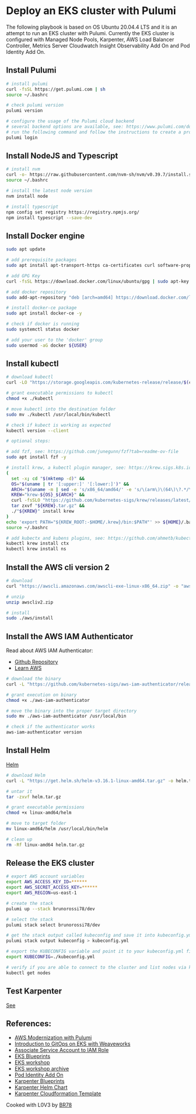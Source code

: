 # Deploy an EKS cluster with Pulumi

The following playbook is based on OS Ubuntu 20.04.4 LTS and it is an attempt 
to run an EKS cluster with Pulumi. Currently the EKS cluster is configured 
with Managed Node Pools, Karpenter, AWS Load Balancer Controller, Metrics Server 
Cloudwatch Insight Observability Add On and Pod Identity Add On.

## Install Pulumi

```bash
# install pulumi
curl -fsSL https://get.pulumi.com | sh
source ~/.bashrc

# check pulumi version
pulumi version

# configure the usage of the Pulumi cloud backend
# several backend options are available, see: https://www.pulumi.com/docs/iac/concepts/state-and-backends/
# run the following command and follow the instructions to create a proper Pulumi Token and successfully log in 
pulumi login
``` 

## Install NodeJS and Typescript

```bash
# install nvm 
curl -o- https://raw.githubusercontent.com/nvm-sh/nvm/v0.39.7/install.sh | bash
source ~/.bashrc

# install the latest node version
nvm install node

# install typescript
npm config set registry https://registry.npmjs.org/
npm install typescript --save-dev
```

## Install Docker engine

```bash
sudo apt update

# add prerequisite packages
sudo apt install apt-transport-https ca-certificates curl software-properties-common

# add GPG Key
curl -fsSL https://download.docker.com/linux/ubuntu/gpg | sudo apt-key add -

# add docker repository
sudo add-apt-repository "deb [arch=amd64] https://download.docker.com/linux/ubuntu focal stable"

# install docker-ce package
sudo apt install docker-ce -y

# check if docker is running
sudo systemctl status docker

# add your user to the 'docker' group
sudo usermod -aG docker ${USER}
```

## Install kubectl 

```bash
# download kubectl
curl -LO "https://storage.googleapis.com/kubernetes-release/release/$(curl -s https://storage.googleapis.com/kubernetes-release/release/stable.txt)/bin/linux/amd64/kubectl"

# grant executable permissions to kubectl
chmod +x ./kubectl

# move kubectl into the destination folder
sudo mv ./kubectl /usr/local/bin/kubectl

# check if kubect is working as expected
kubectl version --client

# optional steps:

# add fzf, see: https://github.com/junegunn/fzf?tab=readme-ov-file
sudo apt install fzf -y

# install krew, a kubectl plugin manager, see: https://krew.sigs.k8s.io/
(
  set -x; cd "$(mktemp -d)" &&
  OS="$(uname | tr '[:upper:]' '[:lower:]')" &&
  ARCH="$(uname -m | sed -e 's/x86_64/amd64/' -e 's/\(arm\)\(64\)\?.*/\1\2/' -e 's/aarch64$/arm64/')" &&
  KREW="krew-${OS}_${ARCH}" &&
  curl -fsSLO "https://github.com/kubernetes-sigs/krew/releases/latest/download/${KREW}.tar.gz" &&
  tar zxvf "${KREW}.tar.gz" &&
  ./"${KREW}" install krew
)
echo 'export PATH="${KREW_ROOT:-$HOME/.krew}/bin:$PATH"' >> ${HOME}/.bashrc
source ~/.bashrc

# add kubectx and kubens plugins, see: https://github.com/ahmetb/kubectx
kubectl krew install ctx
kubectl krew install ns
```

## Install the AWS cli version 2 

```bash
# download
curl "https://awscli.amazonaws.com/awscli-exe-linux-x86_64.zip" -o "awscliv2.zip"

# unzip
unzip awscliv2.zip

# install
sudo ./aws/install
```

## Install the AWS IAM Authenticator 

Read about AWS IAM Authenticator:

* [Github Repository](https://github.com/kubernetes-sigs/aws-iam-authenticator)
* [Learn AWS](https://www.learnaws.org/2023/08/22/aws-iam-authenticator/)


```bash
# download the binary
curl -L "https://github.com/kubernetes-sigs/aws-iam-authenticator/releases/download/v0.6.27/aws-iam-authenticator_0.6.27_linux_amd64" -o aws-iam-authenticator

# grant execution on binary
chmod +x ./aws-iam-authenticator

# move the binary into the proper target directory
sudo mv ./aws-iam-authenticator /usr/local/bin

# check if the authenticator works
aws-iam-authenticator version
```

## Install Helm

[Helm](https://helm.sh/)

```bash
# download Helm
curl -L "https://get.helm.sh/helm-v3.16.1-linux-amd64.tar.gz" -o helm.tar.gz 

# untar it
tar -zxvf helm.tar.gz

# grant executable permissions
chmod +x linux-amd64/helm

# move to target folder
mv linux-amd64/helm /usr/local/bin/helm

# clean up
rm -Rf linux-amd64 helm.tar.gz
```

## Release the EKS cluster 

```bash
# export AWS account variables
export AWS_ACCESS_KEY_ID=******
export AWS_SECRET_ACCESS_KEY=******
export AWS_REGION=us-east-1

# create the stack
pulumi up --stack brunorossi78/dev

# select the stack
pulumi stack select brunorossi78/dev

# get the stack output called kubeconfig and save it into kubeconfig.yml
pulumi stack output kubeconfig > kubeconfig.yml

# export the KUBECONFIG variable and point it to your kubeconfig.yml file
export KUBECONFIG=./kubeconfig.yml 

# verify if you are able to connect to the cluster and list nodes via kubectl
kubectl get nodes
```

## Test Karpenter

[See](./KARPENTER.md)


## References:

* [AWS Modernization with Pulumi](https://pulumi.awsworkshop.io/)
* [Introduction to GitOps on EKS with Weaveworks](https://weaveworks-gitops.awsworkshop.io/60_workshop_6_ml/00_prerequisites.md/50_install_aws_iam_auth.html)
* [Associate Service Account to IAM Role](https://docs.aws.amazon.com/eks/latest/userguide/associate-service-account-role.html)
* [EKS Blueprints](https://aws-quickstart.github.io/cdk-eks-blueprints/pipelines/)
* [EKS workshop](https://www.eksworkshop.com/docs/introduction/)
* [EKS workshop archive](https://archive.eksworkshop.com/)
* [Pod Identity Add On](https://securitylabs.datadoghq.com/articles/eks-pod-identity-deep-dive/)
* [Karpenter Blueprints](https://github.com/aws-samples/karpenter-blueprints)
* [Karpenter Helm Chart](https://artifacthub.io/packages/helm/karpenter/karpenter)
* [Karpenter Cloudformation Template](https://karpenter.sh/docs/reference/cloudformation/)

Cooked with L0V3 by [BR78](mailto:brunorossiweb@gmail.com)
